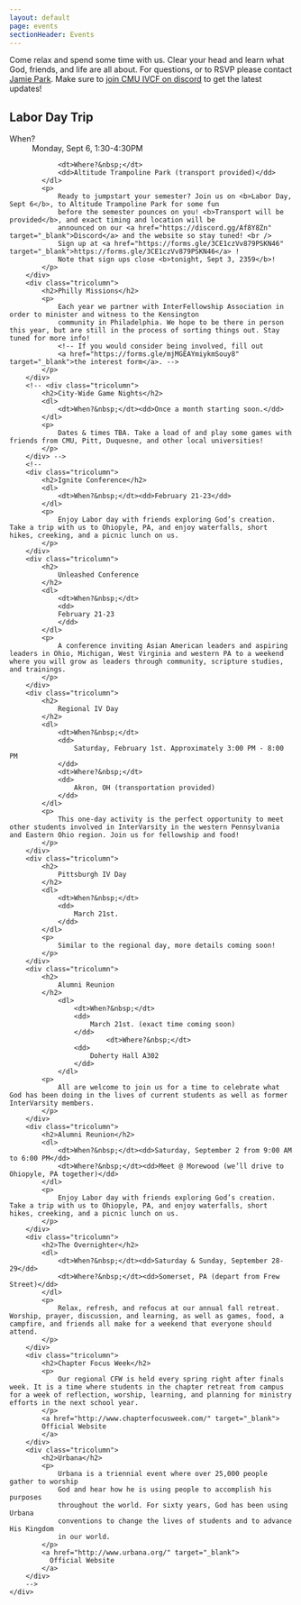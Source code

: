 ```yaml
---
layout: default
page: events
sectionHeader: Events
---
```


<p>
Come relax and spend some time with us. Clear your head and learn what God, friends, and life are all about. For questions, or to RSVP please contact <a href="mailto:jamiepark@cmu.edu">Jamie Park</a>. Make sure to <a href="https://discord.gg/Af8Y8Zn" target="_blank">join CMU IVCF on discord</a> to get the latest updates!
</p>
<div class="content-events">
	<div class="cogs">
		<!-- <div class="tricolumn">
			<h2>Orientation Week Meet &amp; Greet</h2>
			<dl>
				<dt>When?&nbsp;</dt>
				<dd>Saturday, August 28 at 5:00PM EDT</dd>
			</dl>
			<dl>
				<dt>Where?&nbsp;</dt>
				<dd>Danforth Lounge (UC 2nd Floor)</dd>
			</dl>
			<p>
				IVCF warmly welcomes all freshmen to CMU, and hope that you will be able to grow in faith and experience godly
				community here. Join us for a time of worship, fellowship and food, and learn a bit more about IVCF and who we
				are!
			</p>
		</div> -->
		<div class="tricolumn">
			<h2>Labor Day Trip</h2>
			<dl>
				<dt>When?&nbsp;</dt>
				<dd>Monday, Sept 6, 1:30-4:30PM</dd>

				<dt>Where?&nbsp;</dt>
				<dd>Altitude Trampoline Park (transport provided)</dd>
			</dl>
			<p>
				Ready to jumpstart your semester? Join us on <b>Labor Day, Sept 6</b>, to Altitude Trampoline Park for some fun
				before the semester pounces on you! <b>Transport will be provided</b>, and exact timing and location will be
				announced on our <a href="https://discord.gg/Af8Y8Zn" target="_blank">Discord</a> and the website so stay tuned! <br /> 
				Sign up at <a href="https://forms.gle/3CE1czVv879PSKN46" target="_blank">https://forms.gle/3CE1czVv879PSKN46</a> !
				Note that sign ups close <b>tonight, Sept 3, 2359</b>!
			</p>
		</div>
		<div class="tricolumn">
			<h2>Philly Missions</h2>
			<p>
				Each year we partner with InterFellowship Association in order to minister and witness to the Kensington
				community in Philadelphia. We hope to be there in person this year, but are still in the process of sorting things out. Stay tuned for more info!
				<!-- If you would consider being involved, fill out
				<a href="https://forms.gle/mjMGEAYmiykmSouy8" target="_blank">the interest form</a>. -->
			</p>
		</div>
		<!-- <div class="tricolumn">
			<h2>City-Wide Game Nights</h2>
			<dl>
				<dt>When?&nbsp;</dt><dd>Once a month starting soon.</dd>
			</dl>
			<p>
				Dates & times TBA. Take a load of and play some games with friends from CMU, Pitt, Duquesne, and other local universities!
			</p>
		</div> -->
		<!--
		<div class="tricolumn">
			<h2>Ignite Conference</h2>
			<dl>
				<dt>When?&nbsp;</dt><dd>February 21-23</dd>
			</dl>
			<p>
				Enjoy Labor day with friends exploring God’s creation. Take a trip with us to Ohiopyle, PA, and enjoy waterfalls, short hikes, creeking, and a picnic lunch on us.
			</p>
		</div>
		<div class="tricolumn">
			<h2>
				Unleashed Conference
			</h2>
			<dl>
				<dt>When?&nbsp;</dt>
				<dd>
				February 21-23
				</dd>
			</dl>
			<p>
				A conference inviting Asian American leaders and aspiring leaders in Ohio, Michigan, West Virginia and western PA to a weekend where you will grow as leaders through community, scripture studies, and trainings.
			</p>
		</div>
		<div class="tricolumn">
			<h2>
				Regional IV Day
			</h2>
			<dl>
				<dt>When?&nbsp;</dt>
				<dd>
					Saturday, February 1st. Approximately 3:00 PM - 8:00 PM
				</dd>
				<dt>Where?&nbsp;</dt>
				<dd>
					Akron, OH (transportation provided)
				</dd>
			</dl>
			<p>
				This one-day activity is the perfect opportunity to meet other students involved in InterVarsity in the western Pennsylvania and Eastern Ohio region. Join us for fellowship and food!
			</p>
		</div>
		<div class="tricolumn">
			<h2>
				Pittsburgh IV Day
			</h2>
			<dl>
				<dt>When?&nbsp;</dt>
				<dd>
					March 21st.
				</dd>
			</dl>
			<p>
				Similar to the regional day, more details coming soon!
			</p>
		</div>
		<div class="tricolumn">
			<h2>
				Alumni Reunion
			</h2>
				<dl>
					<dt>When?&nbsp;</dt>
					<dd>
						March 21st. (exact time coming soon)
					</dd>
							<dt>Where?&nbsp;</dt>
					<dd>
						Doherty Hall A302
					</dd>
				</dl>
			<p>
				All are welcome to join us for a time to celebrate what God has been doing in the lives of current students as well as former InterVarsity members.
			</p>
		</div>
		<div class="tricolumn">
			<h2>Alumni Reunion</h2>
			<dl>
				<dt>When?&nbsp;</dt><dd>Saturday, September 2 from 9:00 AM to 6:00 PM</dd>
				<dt>Where?&nbsp;</dt><dd>Meet @ Morewood (we’ll drive to Ohiopyle, PA together)</dd>
			</dl>
			<p>
				Enjoy Labor day with friends exploring God’s creation. Take a trip with us to Ohiopyle, PA, and enjoy waterfalls, short hikes, creeking, and a picnic lunch on us.
			</p>
		</div>
		<div class="tricolumn">
			<h2>The Overnighter</h2>
			<dl>
				<dt>When?&nbsp;</dt><dd>Saturday & Sunday, September 28-29</dd>
				<dt>Where?&nbsp;</dt><dd>Somerset, PA (depart from Frew Street)</dd>
			</dl>
			<p>
				Relax, refresh, and refocus at our annual fall retreat. Worship, prayer, discussion, and learning, as well as games, food, a campfire, and friends all make for a weekend that everyone should attend.
			</p>
		</div>
		<div class="tricolumn">
			<h2>Chapter Focus Week</h2>
			<p>
				Our regional CFW is held every spring right after finals week. It is a time where students in the chapter retreat from campus for a week of reflection, worship, learning, and planning for ministry efforts in the next school year.
			</p>
			<a href="http://www.chapterfocusweek.com/" target="_blank">
			Official Website
			</a>
		</div>
		<div class="tricolumn">
			<h2>Urbana</h2>
			<p>
				Urbana is a triennial event where over 25,000 people gather to worship
				God and hear how he is using people to accomplish his purposes
				throughout the world. For sixty years, God has been using Urbana
				conventions to change the lives of students and to advance His Kingdom
				in our world.
			</p>
			<a href="http://www.urbana.org/" target="_blank">
			  Official Website
			</a>
		</div>
		-->
	</div>
</div>
